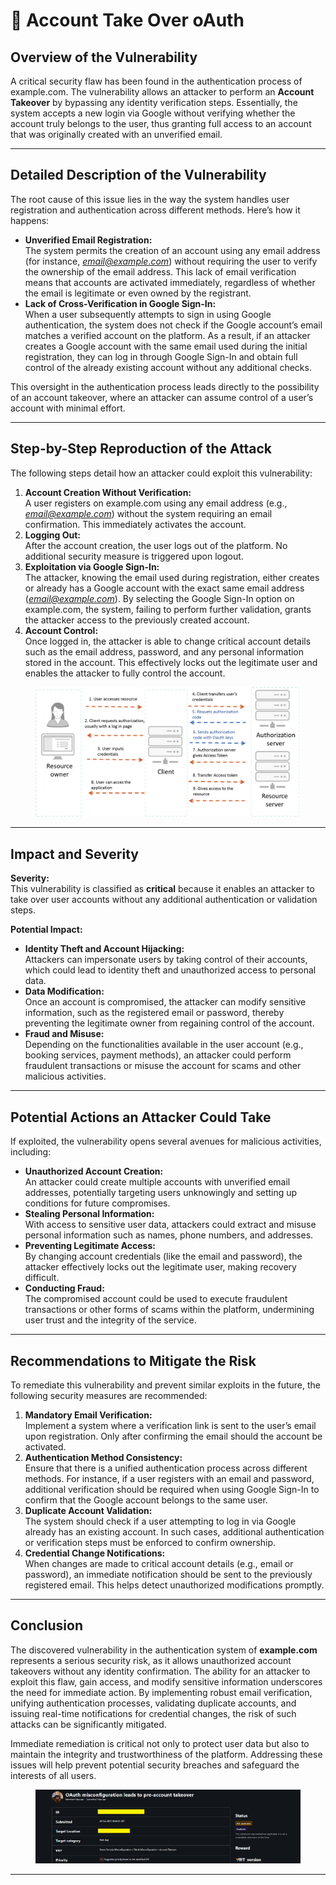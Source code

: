 # 🔐 Account Take Over oAuth

## Overview of the Vulnerability

A critical security flaw has been found in the authentication process of example.com. The vulnerability allows an attacker to perform an **Account Takeover** by bypassing any identity verification steps. Essentially, the system accepts a new login via Google without verifying whether the account truly belongs to the user, thus granting full access to an account that was originally created with an unverified email.

***

## Detailed Description of the Vulnerability

The root cause of this issue lies in the way the system handles user registration and authentication across different methods. Here’s how it happens:

* **Unverified Email Registration:**\
  The system permits the creation of an account using any email address (for instance, [_email@example.com_](mailto:email@example.com)) without requiring the user to verify the ownership of the email address. This lack of email verification means that accounts are activated immediately, regardless of whether the email is legitimate or even owned by the registrant.
* **Lack of Cross-Verification in Google Sign-In:**\
  When a user subsequently attempts to sign in using Google authentication, the system does not check if the Google account’s email matches a verified account on the platform. As a result, if an attacker creates a Google account with the same email used during the initial registration, they can log in through Google Sign-In and obtain full control of the already existing account without any additional checks.

This oversight in the authentication process leads directly to the possibility of an account takeover, where an attacker can assume control of a user’s account with minimal effort.

***

## Step-by-Step Reproduction of the Attack

The following steps detail how an attacker could exploit this vulnerability:

1. **Account Creation Without Verification:**\
   A user registers on example.com using any email address (e.g., [_email@example.com_](mailto:email@example.com)) without the system requiring an email confirmation. This immediately activates the account.
2. **Logging Out:**\
   After the account creation, the user logs out of the platform. No additional security measure is triggered upon logout.
3. **Exploitation via Google Sign-In:**\
   The attacker, knowing the email used during registration, either creates or already has a Google account with the exact same email address ([_email@example.com_](mailto:email@example.com)). By selecting the Google Sign-In option on example.com, the system, failing to perform further validation, grants the attacker access to the previously created account.
4. **Account Control:**\
   Once logged in, the attacker is able to change critical account details such as the email address, password, and any personal information stored in the account. This effectively locks out the legitimate user and enables the attacker to fully control the account.

<figure><img src="../.gitbook/assets/image (2) (1).png" alt=""><figcaption></figcaption></figure>

***

## Impact and Severity

**Severity:**\
This vulnerability is classified as **critical** because it enables an attacker to take over user accounts without any additional authentication or validation steps.

**Potential Impact:**

* **Identity Theft and Account Hijacking:**\
  Attackers can impersonate users by taking control of their accounts, which could lead to identity theft and unauthorized access to personal data.
* **Data Modification:**\
  Once an account is compromised, the attacker can modify sensitive information, such as the registered email or password, thereby preventing the legitimate owner from regaining control of the account.
* **Fraud and Misuse:**\
  Depending on the functionalities available in the user account (e.g., booking services, payment methods), an attacker could perform fraudulent transactions or misuse the account for scams and other malicious activities.

***

## Potential Actions an Attacker Could Take

If exploited, the vulnerability opens several avenues for malicious activities, including:

* **Unauthorized Account Creation:**\
  An attacker could create multiple accounts with unverified email addresses, potentially targeting users unknowingly and setting up conditions for future compromises.
* **Stealing Personal Information:**\
  With access to sensitive user data, attackers could extract and misuse personal information such as names, phone numbers, and addresses.
* **Preventing Legitimate Access:**\
  By changing account credentials (like the email and password), the attacker effectively locks out the legitimate user, making recovery difficult.
* **Conducting Fraud:**\
  The compromised account could be used to execute fraudulent transactions or other forms of scams within the platform, undermining user trust and the integrity of the service.

***

## Recommendations to Mitigate the Risk

To remediate this vulnerability and prevent similar exploits in the future, the following security measures are recommended:

1. **Mandatory Email Verification:**\
   Implement a system where a verification link is sent to the user’s email upon registration. Only after confirming the email should the account be activated.
2. **Authentication Method Consistency:**\
   Ensure that there is a unified authentication process across different methods. For instance, if a user registers with an email and password, additional verification should be required when using Google Sign-In to confirm that the Google account belongs to the same user.
3. **Duplicate Account Validation:**\
   The system should check if a user attempting to log in via Google already has an existing account. In such cases, additional authentication or verification steps must be enforced to confirm ownership.
4. **Credential Change Notifications:**\
   When changes are made to critical account details (e.g., email or password), an immediate notification should be sent to the previously registered email. This helps detect unauthorized modifications promptly.

***

## Conclusion

The discovered vulnerability in the authentication system of **example.com** represents a serious security risk, as it allows unauthorized account takeovers without any identity confirmation. The ability for an attacker to exploit this flaw, gain access, and modify sensitive information underscores the need for immediate action. By implementing robust email verification, unifying authentication processes, validating duplicate accounts, and issuing real-time notifications for credential changes, the risk of such attacks can be significantly mitigated.

Immediate remediation is critical not only to protect user data but also to maintain the integrity and trustworthiness of the platform. Addressing these issues will help prevent potential security breaches and safeguard the interests of all users.

<figure><img src="../.gitbook/assets/image (2) (1) (1).png" alt=""><figcaption></figcaption></figure>

***

